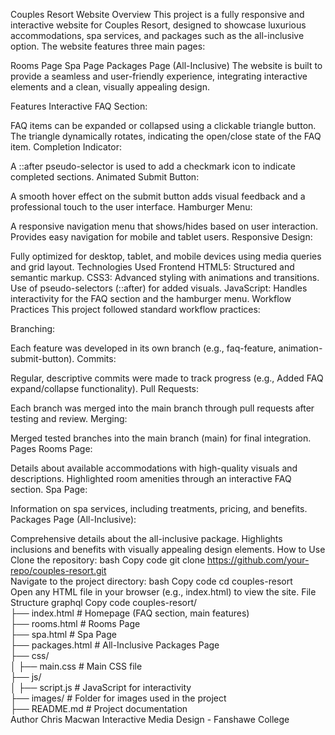 

Couples Resort Website
Overview
This project is a fully responsive and interactive website for Couples Resort, designed to showcase luxurious accommodations, spa services, and packages such as the all-inclusive option. The website features three main pages:

Rooms Page
Spa Page
Packages Page (All-Inclusive)
The website is built to provide a seamless and user-friendly experience, integrating interactive elements and a clean, visually appealing design.

Features
Interactive FAQ Section:

FAQ items can be expanded or collapsed using a clickable triangle button.
The triangle dynamically rotates, indicating the open/close state of the FAQ item.
Completion Indicator:

A ::after pseudo-selector is used to add a checkmark icon to indicate completed sections.
Animated Submit Button:

A smooth hover effect on the submit button adds visual feedback and a professional touch to the user interface.
Hamburger Menu:

A responsive navigation menu that shows/hides based on user interaction.
Provides easy navigation for mobile and tablet users.
Responsive Design:

Fully optimized for desktop, tablet, and mobile devices using media queries and grid layout.
Technologies Used
Frontend
HTML5: Structured and semantic markup.
CSS3:
Advanced styling with animations and transitions.
Use of pseudo-selectors (::after) for added visuals.
JavaScript:
Handles interactivity for the FAQ section and the hamburger menu.
Workflow Practices
This project followed standard workflow practices:

Branching:

Each feature was developed in its own branch (e.g., faq-feature, animation-submit-button).
Commits:

Regular, descriptive commits were made to track progress (e.g., Added FAQ expand/collapse functionality).
Pull Requests:

Each branch was merged into the main branch through pull requests after testing and review.
Merging:

Merged tested branches into the main branch (main) for final integration.
Pages
Rooms Page:

Details about available accommodations with high-quality visuals and descriptions.
Highlighted room amenities through an interactive FAQ section.
Spa Page:

Information on spa services, including treatments, pricing, and benefits.
Packages Page (All-Inclusive):

Comprehensive details about the all-inclusive package.
Highlights inclusions and benefits with visually appealing design elements.
How to Use
Clone the repository:
bash
Copy code
git clone https://github.com/your-repo/couples-resort.git  
Navigate to the project directory:
bash
Copy code
cd couples-resort  
Open any HTML file in your browser (e.g., index.html) to view the site.
File Structure
graphql
Copy code
couples-resort/  
├── index.html            # Homepage (FAQ section, main features)  
├── rooms.html            # Rooms Page  
├── spa.html              # Spa Page  
├── packages.html         # All-Inclusive Packages Page  
├── css/  
│   ├── main.css          # Main CSS file  
├── js/  
│   ├── script.js         # JavaScript for interactivity  
├── images/               # Folder for images used in the project  
├── README.md             # Project documentation  
Author
Chris Macwan
Interactive Media Design - Fanshawe College

